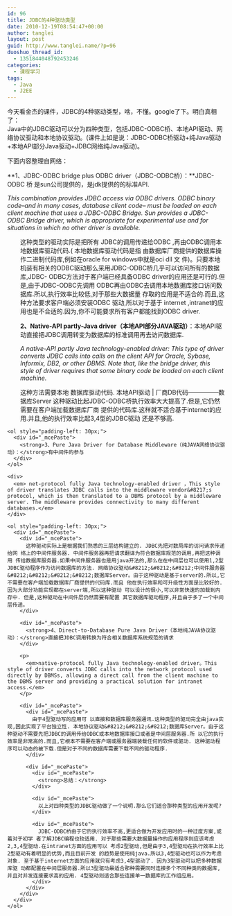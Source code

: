 ```yaml
---
id: 96
title: JDBC的4种驱动类型
date: 2010-12-19T08:54:47+00:00
author: tanglei
layout: post
guid: http://www.tanglei.name/?p=96
duoshuo_thread_id:
  - 1351844048792453246
categories:
  - 课程学习
tags:
  - Java
  - J2EE
---
```

<address>
  <span style="font-style: normal;"> 今天看金杰的课件，JDBC的4种驱动类型，啥，不懂。google了下。明白真相了：<br /> Java中的JDBC驱动可以分为四种类型，包括JDBC-ODBC桥、本地API驱动、网络协议驱动和本地协议驱动。(课件上如是说：JDBC-ODBC桥驱动+纯Java驱动+本地API部分Java驱动+JDBC网络纯Java驱动)。</span>
</address>

下面内容整理自网络：

 **1、JDBC-ODBC bridge plus ODBC driver（JDBC-ODBC桥）：**JDBC-ODBC 桥 是sun公司提供的，是jdk提供的的标准API.

_This combination provides JDBC access via ODBC drivers. ODBC binary code&#8211;and in many cases, database client code&#8211; must be loaded on each client machine that uses a JDBC-ODBC Bridge. Sun provides a JDBC-ODBC Bridge driver, which is appropriate for experimental use and for situations in which no other driver is available._

<p style="padding-left: 30px;">
  这种类型的驱动实际是把所有 JDBC的调用传递给ODBC ,再由ODBC调用本地数据库驱动代码.( 本地数据库驱动代码是指 由数据库厂商提供的数据库操作二进制代码库,例如在oracle for windows中就是oci dll 文 件)。只要本地机装有相关的ODBC驱动那么采用JDBC-ODBC桥几乎可以访问所有的数据库,JDBC- ODBC方法对于客户端已经具备ODBC driver的应用还是可行的.但是,由于JDBC-ODBC先调用 ODBC再由ODBC去调用本地数据库接口访问数据库.所以,执行效率比较低,对于那些大数据量 存取的应用是不适合的.而且,这种方法要求客户端必须安装ODBC 驱动,所以对于基于 internet ,intranet的应用也是不合适的.因为,你不可能要求所有客户都能找到ODBC driver.
</p>

<ol style="padding-left: 30px;">
  <li style="display: inline !important;">
    <span style="font-weight: normal;"><strong>2、Native-API partly-Java driver（本地API部分JAVA驱动）</strong>：本地API驱动直接把JDBC调用转变为数据库的标准调用再去访问数据库.</span>
  </li>
</ol>

<ol style="padding-left: 30px;">
  <li style="display: inline !important;">
    <span style="font-weight: normal;"><em>A native-API partly Java technology-enabled driver: This type of driver converts JDBC calls into calls on the client API for Oracle, Sybase, Informix, DB2, or other DBMS. Note that, like the bridge driver, this style of driver requires that some binary code be loaded on each client machine.</em></span>
  </li>
</ol>

<ol style="padding-left: 30px;">
  <li style="display: inline !important;">
    <span style="font-weight: normal;"> </span>
  </li>
  <p>
    这种方法需要本地 数据库驱动代码. 本地API驱动 | 厂商DB代码&#8212;&#8212;&#8212;&#8212;&#8212;数据库Server 这种驱动比起JDBC-ODBC桥执行效率大大提高了.但是,它仍然需要在客户端加载数据库厂商 提供的代码库.这样就不适合基于internet的应用.并且,他的执行效率比起3,4型的JDBC驱动 还是不够高.</ol> 
    
    <ol style="padding-left: 30px;">
      <div id="_mcePaste">
        <strong>3、Pure Java Driver for Database Middleware（纯JAVA网络协议驱动）：</strong>有中间件的参与
      </div>
    </ol>
    
    <div>
      <em> net-protocol fully Java technology-enabled driver ，This style of driver translates JDBC calls into the middleware vendor&#8217;s protocol, which is then translated to a DBMS protocol by a middleware server. The middleware provides connectivity to many different databases.</em>
    </div>
    
    <ol style="padding-left: 30px;">
      <div id="_mcePaste">
        <div id="_mcePaste">
          这种驱动实际上是根据我们熟悉的三层结构建立的. JDBC先把对数局库的访问请求传递给网 络上的中间件服务器. 中间件服务器再把请求翻译为符合数据库规范的调用,再把这种调用 传给数据库服务器.如果中间件服务器也是用java开法的,那么在在中间层也可以使用1,2型 JDBC驱动程序作为访问数据库的方法. 网络协议驱动&#8212;&#8212;&#8212;中间件服务器&#8212;&#8212;&#8212;&#8212;数据库Server。由于这种驱动是基于server的.所以,它不需要在客户端加载数据库厂商提供的代码库.而且 他在执行效率和可升级性方面是比较好的.因为大部分功能实现都在server端,所以这种驱动 可以设计的很小,可以非常快速的加载到内存中. 但是,这种驱动在中间件层仍然需要有配置 其它数据库驱动程序,并且由于多了一个中间层传递。
        </div>
        
        <div id="_mcePaste">
          <strong>4、Direct-to-Database Pure Java Driver（本地纯JAVA协议驱动）：</strong>直接把JDBC调用转换为符合相关数据库系统规范的请求
        </div>
        
        <p>
          <em>native-protocol fully Java technology-enabled driver。This style of driver converts JDBC calls into the network protocol used directly by DBMSs, allowing a direct call from the client machine to the DBMS server and providing a practical solution for intranet access.</em>
        </p>
        
        <div id="_mcePaste">
          <div id="_mcePaste">
            由于4型驱动写的应用可 以直接和数据库服务器通讯.这种类型的驱动完全由java实现,因此实现了平台独立性. 本地协议驱动&#8212;&#8212;&#8212;数据库Server。由于这种驱动不需要先把JDBC的调用传给ODBC或本地数据库接口或者是中间层服务器.所 以它的执行效率是非常高的.而且,它根本不需要在客户端或服务器端装载任何的软件或驱动. 这种驱动程序可以动态的被下载.但是对于不同的数据库需要下载不同的驱动程序.
          </div>
          
          <div id="_mcePaste">
            <div id="_mcePaste">
              <strong>总结：</strong>
            </div>
            
            <div id="_mcePaste">
              以上对四种类型的JDBC驱动做了一个说明.那么它们适合那种类型的应用开发呢?
            </div>
            
            <div id="_mcePaste">
              JDBC-ODBC桥由于它的执行效率不高,更适合做为开发应用时的一种过度方案,或着对于初学 者了解JDBC编程也较适用. 对于那些需要大数据量操作的应用程序则应该考虑2,3,4型驱动.在intranet方面的应用可以 考虑2型驱动,但是由于3,4型驱动在执行效率上比2型驱动有着明显的优势,而且目前开发 的趋势是使用纯java.所以3,4型驱动也可以作为考虑对象. 至于基于internet方面的应用就只有考虑3,4型驱动了. 因为3型驱动可以把多种数据库驱 动都配置在中间层服务器.所以3型驱动最适合那种需要同时连接多个不同种类的数据库, 并且对并发连接要求高的应用. 4型驱动则适合那些连接单一数据库的工作组应用。
            </div>
          </div>
        </div>
      </div>
    </ol>
